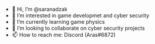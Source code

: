 - 👋 Hi, I’m @saranadzak
- 👀 I’m interested in game developmet and cyber security
- 🌱 I’m currently learning game physics
- 💞️ I’m looking to collaborate on cyber security projects
- 📫 How to reach me: Discord (Aras#6872)

<!---
saranadzak/saranadzak is a ✨ special ✨ repository because its `README.md` (this file) appears on your GitHub profile.
You can click the Preview link to take a look at your changes.
--->
